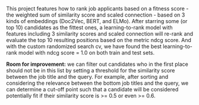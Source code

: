 This project features how to rank job applicants based on a fitness score - the weighted sum of similarity score and scaled connection - based on 3 kinds of embeddings (Doc2Vec, BERT, and ELMo). After starring some (or top 10) candidates as the fittest ones, a learning-to-rank model with features including 3 similarity scores and scaled connection will re-rank and evaluate the top 10 resulting positions based on the metric ndcg score. And with the custom randomized search cv, we have found the best learning-to-rank model with ndcg score = 1.0 on both train and test sets.

**Room for improvement:** we can filter out candidates who in the first place should not be in this list by setting a threshold for the similarity score between the job title and the query. For example, after sorting and considering the relevance between the bottom job titles and the query, we can determine a cut-off point such that a candidate will be considered potentially fit if their similarity score is >= 0.5 or even >= 0.6.
